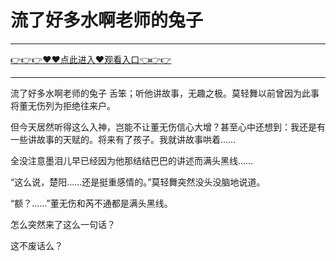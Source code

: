 # 流了好多水啊老师的兔子

<hr/> <a href="https://github.com/kiuhd/dfrw/issues/1">👉👉👉♥♥点此进入♥观看入口👈👉👉</a><hr/>

流了好多水啊老师的兔子
舌笨；听他讲故事，无趣之极。莫轻舞以前曾因为此事将董无伤列为拒绝往来户。

但今天居然听得这么入神，岂能不让董无伤信心大增？甚至心中还想到：我还是有一些讲故事的天赋的。将来有了孩子。我就讲故事哄着……

全没注意墨泪儿早已经因为他那结结巴巴的讲述而满头黑线……

“这么说，楚阳……还是挺重感情的。”莫轻舞突然没头没脑地说道。

“额？……”董无伤和芮不通都是满头黑线。

怎么突然来了这么一句话？

这不废话么？
